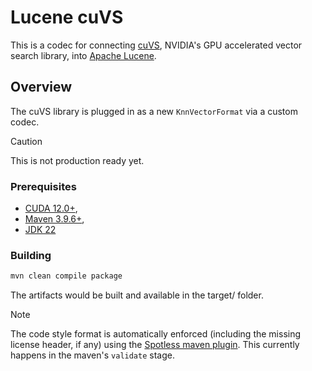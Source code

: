 # Lucene cuVS

This is a codec for connecting [cuVS](https://github.com/rapidsai/cuvs), NVIDIA's GPU accelerated vector search library, into [Apache Lucene](https://github.com/apache/lucene).

## Overview

The cuVS library is plugged in as a new `KnnVectorFormat` via a custom codec.

> [!CAUTION]
> This is not production ready yet.

### Prerequisites
- [CUDA 12.0+](https://developer.nvidia.com/cuda-toolkit-archive),
- [Maven 3.9.6+](https://maven.apache.org/download.cgi),
- [JDK 22](https://jdk.java.net/archive/)

### Building
```sh
mvn clean compile package
```

The artifacts would be built and available in the target/ folder.

> [!NOTE]
> The code style format is automatically enforced (including the missing license header, if any) using the [Spotless maven plugin](https://github.com/diffplug/spotless/tree/main/plugin-maven). This currently happens in the maven's `validate` stage.